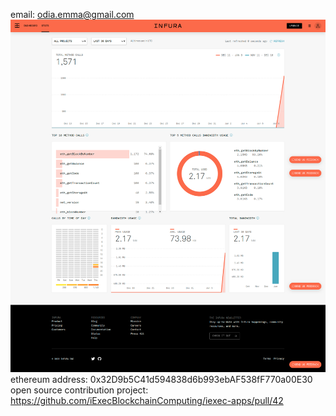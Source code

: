 email: odia.emma@gmail.com
![alt text](./infura-dashboard.png)
ethereum address: 0x32D9b5C41d594838d6b993ebAF538fF770a00E30
open source contribution project:  https://github.com/iExecBlockchainComputing/iexec-apps/pull/42
